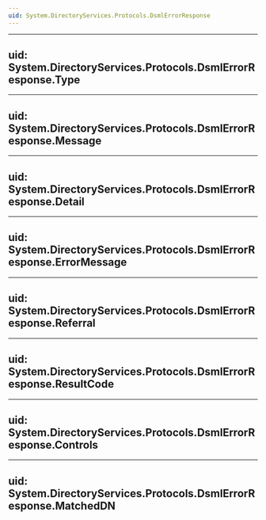 ```yaml
---
uid: System.DirectoryServices.Protocols.DsmlErrorResponse
---
```


---
uid: System.DirectoryServices.Protocols.DsmlErrorResponse.Type
---

---
uid: System.DirectoryServices.Protocols.DsmlErrorResponse.Message
---

---
uid: System.DirectoryServices.Protocols.DsmlErrorResponse.Detail
---

---
uid: System.DirectoryServices.Protocols.DsmlErrorResponse.ErrorMessage
---

---
uid: System.DirectoryServices.Protocols.DsmlErrorResponse.Referral
---

---
uid: System.DirectoryServices.Protocols.DsmlErrorResponse.ResultCode
---

---
uid: System.DirectoryServices.Protocols.DsmlErrorResponse.Controls
---

---
uid: System.DirectoryServices.Protocols.DsmlErrorResponse.MatchedDN
---
